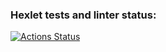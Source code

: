 ### Hexlet tests and linter status:
[![Actions Status](https://github.com/kabatsyura/java-project-61/actions/workflows/hexlet-check.yml/badge.svg)](https://github.com/kabatsyura/java-project-61/actions)